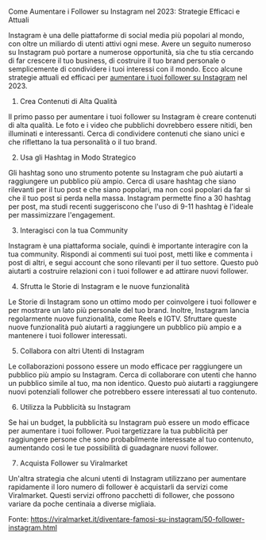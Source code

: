 Come Aumentare i Follower su Instagram nel 2023: Strategie Efficaci e Attuali

Instagram è una delle piattaforme di social media più popolari al mondo, con oltre un miliardo di utenti attivi ogni mese. Avere un seguito numeroso su Instagram può portare a numerose opportunità, sia che tu stia cercando di far crescere il tuo business, di costruire il tuo brand personale o semplicemente di condividere i tuoi interessi con il mondo. Ecco alcune strategie attuali ed efficaci per <a href="https://viralmarket.it/diventare-famosi-su-instagram/50-follower-instagram.html" rel="dofollow">aumentare i tuoi follower su Instagram</a> nel 2023.

1. Crea Contenuti di Alta Qualità

Il primo passo per aumentare i tuoi follower su Instagram è creare contenuti di alta qualità. Le foto e i video che pubblichi dovrebbero essere nitidi, ben illuminati e interessanti. Cerca di condividere contenuti che siano unici e che riflettano la tua personalità o il tuo brand.

2. Usa gli Hashtag in Modo Strategico

Gli hashtag sono uno strumento potente su Instagram che può aiutarti a raggiungere un pubblico più ampio. Cerca di usare hashtag che siano rilevanti per il tuo post e che siano popolari, ma non così popolari da far sì che il tuo post si perda nella massa. Instagram permette fino a 30 hashtag per post, ma studi recenti suggeriscono che l'uso di 9-11 hashtag è l'ideale per massimizzare l'engagement.

3. Interagisci con la tua Community

Instagram è una piattaforma sociale, quindi è importante interagire con la tua community. Rispondi ai commenti sui tuoi post, metti like e commenta i post di altri, e segui account che sono rilevanti per il tuo settore. Questo può aiutarti a costruire relazioni con i tuoi follower e ad attirare nuovi follower.

4. Sfrutta le Storie di Instagram e le nuove funzionalità

Le Storie di Instagram sono un ottimo modo per coinvolgere i tuoi follower e per mostrare un lato più personale del tuo brand. Inoltre, Instagram lancia regolarmente nuove funzionalità, come Reels e IGTV. Sfruttare queste nuove funzionalità può aiutarti a raggiungere un pubblico più ampio e a mantenere i tuoi follower interessati.

5. Collabora con altri Utenti di Instagram

Le collaborazioni possono essere un modo efficace per raggiungere un pubblico più ampio su Instagram. Cerca di collaborare con utenti che hanno un pubblico simile al tuo, ma non identico. Questo può aiutarti a raggiungere nuovi potenziali follower che potrebbero essere interessati al tuo contenuto.

6. Utilizza la Pubblicità su Instagram

Se hai un budget, la pubblicità su Instagram può essere un modo efficace per aumentare i tuoi follower. Puoi targetizzare la tua pubblicità per raggiungere persone che sono probabilmente interessate al tuo contenuto, aumentando così le tue possibilità di guadagnare nuovi follower.

7. Acquista Follower su Viralmarket

Un'altra strategia che alcuni utenti di Instagram utilizzano per aumentare rapidamente il loro numero di follower è acquistarli da servizi come Viralmarket. Questi servizi offrono pacchetti di follower, che possono variare da poche centinaia a diverse migliaia.

Fonte: https://viralmarket.it/diventare-famosi-su-instagram/50-follower-instagram.html

